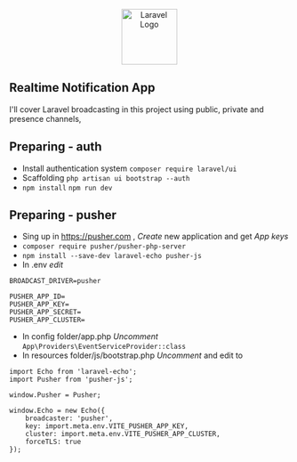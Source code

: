 <p align="center"><img src="https://cdn-icons-png.flaticon.com/512/8297/8297354.png" width="100" alt="Laravel Logo"></p>


## Realtime Notification App
I'll cover Laravel broadcasting in this project using public, private and presence channels,

## Preparing - auth
- Install authentication system `composer require laravel/ui`
- Scaffolding `php artisan ui bootstrap --auth`
- `npm install` `npm run dev`

## Preparing - pusher
- Sing up in https://pusher.com , *Create* new application and get *App keys* 
- `composer require pusher/pusher-php-server`
- `npm install --save-dev laravel-echo pusher-js`
- In .env *edit* 
```
BROADCAST_DRIVER=pusher

PUSHER_APP_ID=
PUSHER_APP_KEY=
PUSHER_APP_SECRET=
PUSHER_APP_CLUSTER=
````
- In config folder/app.php *Uncomment* `App\Providers\EventServiceProvider::class`
- In resources folder/js/bootstrap.php *Uncomment* and edit to
```
import Echo from 'laravel-echo';
import Pusher from 'pusher-js';

window.Pusher = Pusher;

window.Echo = new Echo({
    broadcaster: 'pusher',
    key: import.meta.env.VITE_PUSHER_APP_KEY,
    cluster: import.meta.env.VITE_PUSHER_APP_CLUSTER,
    forceTLS: true
});
```
